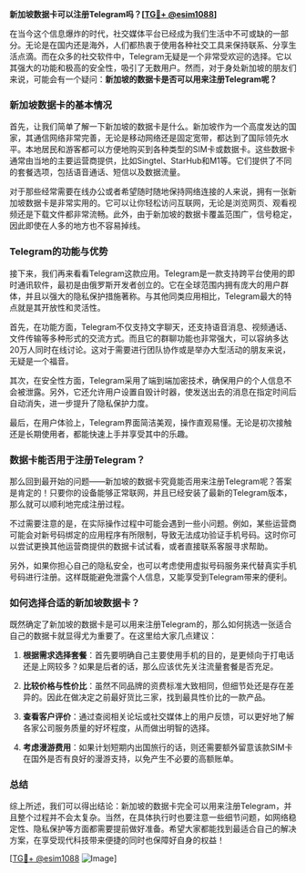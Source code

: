 **新加坡数据卡可以注册Telegram吗？[[TG💪+ @esim1088](https://t.me/s/esim1088)]**

在当今这个信息爆炸的时代，社交媒体平台已经成为我们生活中不可或缺的一部分。无论是在国内还是海外，人们都热衷于使用各种社交工具来保持联系、分享生活点滴。而在众多的社交软件中，Telegram无疑是一个非常受欢迎的选择。它以其强大的功能和极高的安全性，吸引了无数用户。然而，对于身处新加坡的朋友们来说，可能会有一个疑问：**新加坡的数据卡是否可以用来注册Telegram呢？**

### 新加坡数据卡的基本情况

首先，让我们简单了解一下新加坡的数据卡是什么。新加坡作为一个高度发达的国家，其通信网络非常完善，无论是移动网络还是固定宽带，都达到了国际领先水平。本地居民和游客都可以方便地购买到各种类型的SIM卡或数据卡。这些数据卡通常由当地的主要运营商提供，比如Singtel、StarHub和M1等。它们提供了不同的套餐选项，包括语音通话、短信以及数据流量。

对于那些经常需要在线办公或者希望随时随地保持网络连接的人来说，拥有一张新加坡数据卡是非常实用的。它可以让你轻松访问互联网，无论是浏览网页、观看视频还是下载文件都非常流畅。此外，由于新加坡的数据卡覆盖范围广，信号稳定，因此即使在人多的地方也不容易掉线。

### Telegram的功能与优势

接下来，我们再来看看Telegram这款应用。Telegram是一款支持跨平台使用的即时通讯软件，最初是由俄罗斯开发者创立的。它在全球范围内拥有庞大的用户群体，并且以强大的隐私保护措施著称。与其他同类应用相比，Telegram最大的特点就是其开放性和灵活性。

首先，在功能方面，Telegram不仅支持文字聊天，还支持语音消息、视频通话、文件传输等多种形式的交流方式。而且它的群聊功能也非常强大，可以容纳多达20万人同时在线讨论。这对于需要进行团队协作或是举办大型活动的朋友来说，无疑是一个福音。

其次，在安全性方面，Telegram采用了端到端加密技术，确保用户的个人信息不会被泄露。另外，它还允许用户设置自毁计时器，使发送出去的消息在指定时间后自动消失，进一步提升了隐私保护力度。

最后，在用户体验上，Telegram界面简洁美观，操作直观易懂。无论是初次接触还是长期使用者，都能快速上手并享受其中的乐趣。

### 数据卡能否用于注册Telegram？

那么回到最开始的问题——新加坡的数据卡究竟能否用来注册Telegram呢？答案是肯定的！只要你的设备能够正常联网，并且已经安装了最新的Telegram版本，那么就可以顺利地完成注册过程。

不过需要注意的是，在实际操作过程中可能会遇到一些小问题。例如，某些运营商可能会对新号码绑定的应用程序有所限制，导致无法成功验证手机号码。这时你可以尝试更换其他运营商提供的数据卡试试看，或者直接联系客服寻求帮助。

另外，如果你担心自己的隐私安全，也可以考虑使用虚拟号码服务来代替真实手机号码进行注册。这样既能避免泄露个人信息，又能享受到Telegram带来的便利。

### 如何选择合适的新加坡数据卡？

既然确定了新加坡的数据卡是可以用来注册Telegram的，那么如何挑选一张适合自己的数据卡就显得尤为重要了。在这里给大家几点建议：

1. **根据需求选择套餐**：首先要明确自己主要使用手机的目的，是更倾向于打电话还是上网较多？如果是后者的话，那么应该优先关注流量套餐是否充足。
   
2. **比较价格与性价比**：虽然不同品牌的资费标准大致相同，但细节处还是存在差异的。因此在做决定之前最好货比三家，找到最具性价比的一款产品。

3. **查看客户评价**：通过查阅相关论坛或社交媒体上的用户反馈，可以更好地了解各家公司服务质量的好坏程度，从而做出明智的选择。

4. **考虑漫游费用**：如果计划短期内出国旅行的话，则还需要额外留意该款SIM卡在国外是否有良好的漫游支持，以免产生不必要的高额账单。

### 总结

综上所述，我们可以得出结论：新加坡的数据卡完全可以用来注册Telegram，并且整个过程并不会太复杂。当然，在具体执行时也要注意一些细节问题，如网络稳定性、隐私保护等方面都需要提前做好准备。希望大家都能找到最适合自己的解决方案，在享受现代科技带来便捷的同时也保障好自身的权益！

[[TG💪+ @esim1088](https://t.me/s/esim1088) ![Image](https://i.postimg.cc/4NQfJmqS/Snipaste-2025-05-13-00-14-12.png)]